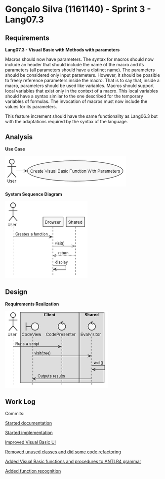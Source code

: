 **Gonçalo Silva** (1161140) - Sprint 3 - Lang07.3
=================================================

## Requirements

**Lang07.3 - Visual Basic with Methods with parameters**

Macros should now have parameters. The syntax for macros should now include an header that should include the name of the macro and its parameters (all parameters should have a distinct name). The parameters should be considered only input parameters. However, it should be possible to freely reference parameters inside the macro. That is to say that, inside a macro, parameters should be used like variables. Macros should support local variables that exist only in the context of a macro. This local variables should have a syntax similar to the one described for the temporary variables of formulas. The invocation of macros must now include the values for its parameters.

This feature increment should have the same functionality as Lang06.3 but with the adaptations required by the syntax of the language.

## Analysis

**Use Case**

![US](us.png)

**System Sequence Diagram**

![Analysis SD](analysis.png)

## Design

**Requirements Realization**

![Design SD](design.png)

## Work Log

Commits:

[Started documentation](https://bitbucket.org/lei-isep/lapr4-18-2db/commits/7fee6f5ac7dfd0ae8fd6cd7dd3c765718fec6d46)

[Started implementation](https://bitbucket.org/lei-isep/lapr4-18-2db/commits/e20cf3de0022d0d18d79cbc068623c935758eac2)

[Improved Visual Basic UI](https://bitbucket.org/lei-isep/lapr4-18-2db/commits/9809966bf0e4d9e111ea78bfad3704dea71cb62b)

[Removed unused classes and did some code refactoring](https://bitbucket.org/lei-isep/lapr4-18-2db/commits/4a978d587d900d01a19831462a6fc65024b0c08b)

[Added Visual Basic functions and procedures to ANTLR4 grammar](https://bitbucket.org/lei-isep/lapr4-18-2db/commits/4e05b2b59377798d5a7a3b32461c5b6e55de9ab9)

[Added function recognition](https://bitbucket.org/lei-isep/lapr4-18-2db/commits/028374059b7cd6d27b74c391234d53b7f8b64ca4)
